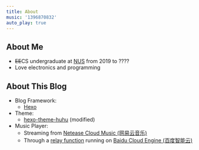 ```yaml
---
title: About
music: '1396870832'
auto_play: true
---
```


## About Me

- ~~EE~~CS undergraduate at [NUS](http://nus.edu.sg/) from 2019 to ????
- Love electronics and programming

## About This Blog

- Blog Framework:
  - [Hexo](https://hexo.io/)
- Theme:
  - [hexo-theme-huhu](https://github.com/shixiaohu2206/hexo-theme-huhu) (modified)
- Music Player:
  - Streaming from [Netease Cloud Music (网易云音乐)](https://music.163.com/)
  - Through a [relay function](https://github.com/lirc572/netease_cloud_music_relay) running on [Baidu Cloud Engine (百度智能云)](https://cloud.baidu.com/)
